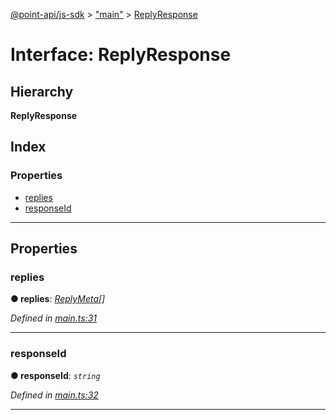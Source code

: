[@point-api/js-sdk](../README.md) > ["main"](../modules/_main_.md) > [ReplyResponse](../interfaces/_main_.replyresponse.md)

# Interface: ReplyResponse

## Hierarchy

**ReplyResponse**

## Index

### Properties

* [replies](_main_.replyresponse.md#replies)
* [responseId](_main_.replyresponse.md#responseid)

---

## Properties

<a id="replies"></a>

###  replies

**● replies**: *[ReplyMeta](_main_.replymeta.md)[]*

*Defined in [main.ts:31](https://github.com/PointMail/point-api/blob/d0fa166/src/main.ts#L31)*

___
<a id="responseid"></a>

###  responseId

**● responseId**: *`string`*

*Defined in [main.ts:32](https://github.com/PointMail/point-api/blob/d0fa166/src/main.ts#L32)*

___

